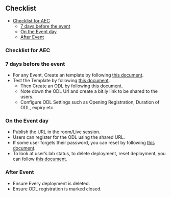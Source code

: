 ## Checklist
* [Checklist for AEC](#checklist-for-AEC)
  * [7 days before the event](#7-days-before-the-event)
  * [On the Event day](#on-the-event-day)
  * [After Event](#after-event)
  
### Checklist for AEC
### 7 days before the event
- For any Event, Create an template by following [this document](https://github.com/ShivaniThadiyan/Azure-Experience-Center/blob/master/docs/Creating-AEC-templates.md).
- Test the Template by following [this document](https://github.com/ShivaniThadiyan/Azure-Experience-Center/blob/master/docs/Creating-AEC-templates.md#validating-template).
  * Then Create an ODL by following [this document](https://github.com/ShivaniThadiyan/Azure-Experience-Center/blob/master/docs/Creating-and-Managing-ODL%E2%80%99s.md).
  * Note down the ODL Url and create a bit.ly link to be shared to the users.
  * Configure ODL Settings such as Opening Registration, Duration of ODL, expiry etc.
### On the Event day
- Publish the URL in the room/Live session.
- Users can register for the ODL using the shared URL.
- If some user forgets their password, you can reset by following [this document](https://github.com/ShivaniThadiyan/Azure-Experience-Center/blob/master/docs/ODL-User-Management.md#managing-each-user-lab).
- To look at user’s lab status, to delete deployment, reset deployment, you can follow [this document](https://github.com/ShivaniThadiyan/Azure-Experience-Center/blob/master/docs/ODL-User-Management.md#managing-each-user-lab).

### After Event
- Ensure Every deployment is deleted.
- Ensure ODL registration is marked closed.
 
